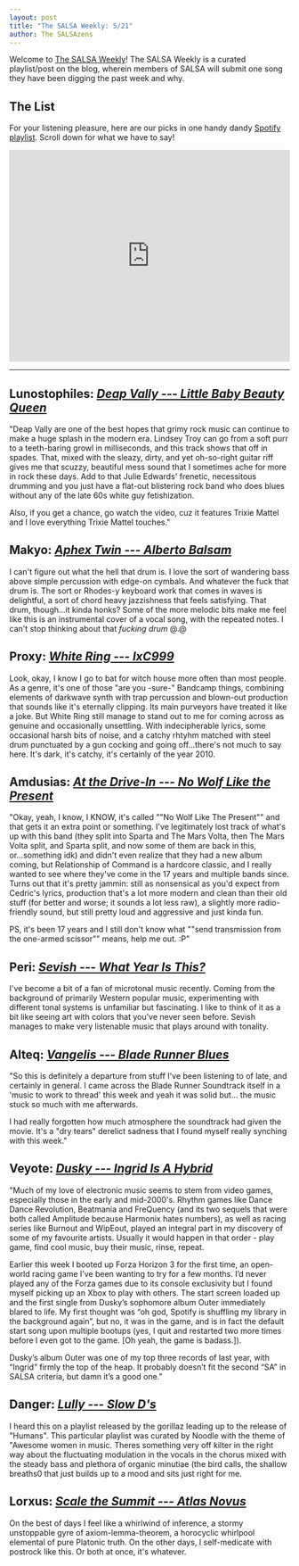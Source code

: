 ```yaml
---
layout: post
title: "The SALSA Weekly: 5/21"
author: The SALSAzens
---
```


Welcome to [The SALSA Weekly](/weekly)! The SALSA Weekly is a curated playlist/post on the blog, wherein members of SALSA will submit one song they have been digging the past week and why.

<style>
iframe { margin: 0 auto; display: block; width: 100%; }
</style>

## The List

For your listening pleasure, here are our picks in one handy dandy [Spotify playlist](https://open.spotify.com/user/lunostophiles/playlist/1GmSkMDRJONRNnSO3mZFWy). Scroll down for what we have to say!

<iframe src="https://open.spotify.com/embed/user/lunostophiles/playlist/1GmSkMDRJONRNnSO3mZFWy" width="300" height="380" frameborder="0" allowtransparency="true"></iframe>

-----

## Lunostophiles: [*Deap Vally --- Little Baby Beauty Queen*](https://open.spotify.com/track/1sxWBFcRAnmPZQELjlGGiQ)

"Deap Vally are one of the best hopes that grimy rock music can continue to make a huge splash in the modern era. Lindsey Troy can go from a soft purr to a teeth-baring growl in milliseconds, and this track shows that off in spades. That, mixed with the sleazy, dirty, and yet oh-so-right guitar riff gives me that scuzzy, beautiful mess sound that I sometimes ache for more in rock these days. Add to that Julie Edwards' frenetic, necessitous drumming and you just have a flat-out blistering rock band who does blues without any of the late 60s white guy fetishization.

Also, if you get a chance, go watch the video, cuz it features Trixie Mattel and I love everything Trixie Mattel touches."

## Makyo: [*Aphex Twin --- Alberto Balsam*](https://open.spotify.com/track/21Phj46KeUHOWyZW9A9b7P)

I can't figure out what the hell that drum is. I love the sort of wandering bass above simple percussion with edge-on cymbals. And whatever the fuck that drum is. The sort or Rhodes-y keyboard work that comes in waves is delightful, a sort of chord heavy jazzishness that feels satisfying. That drum, though...it kinda honks? Some of the more melodic bits make me feel like this is an instrumental cover of a vocal song, with the repeated notes. I can't stop thinking about that *fucking drum* @.@

## Proxy: [*White Ring --- IxC999*](https://open.spotify.com/track/3gZOCxPnF64GlOW4SAQysA)

Look, okay, I know I go to bat for witch house more often than most people.  As a genre, it's one of those "are you -sure-" Bandcamp things, combining elements of darkwave synth with trap percussion and blown-out production that sounds like it's eternally clipping.  Its main purveyors have treated it like a joke.  But White Ring still manage to stand out to me for coming across as genuine and occasionally unsettling.  With indecipherable lyrics, some occasional harsh bits of noise, and a catchy rhtyhm matched with steel drum punctuated by a gun cocking and going off...there's not much to say here.  It's dark, it's catchy, it's certainly of the year 2010.

## Amdusias: [*At the Drive-In --- No Wolf Like the Present*](https://open.spotify.com/track/3SOnqTBVSYTKmqbIBf6OPV)

"Okay, yeah, I know, I KNOW, it's called ""No Wolf Like The Present"" and that gets it an extra point or something. I've legitimately lost track of what's up with this band (they split into Sparta and The Mars Volta, then The Mars Volta split, and Sparta split, and now some of them are back in this, or...something idk) and didn't even realize that they had a new album coming, but Relationship of Command is a hardcore classic, and I really wanted to see where they've come in the 17 years and multiple bands since. Turns out that it's pretty jammin: still as nonsensical as you'd expect from Cedric's lyrics, production that's a lot more modern and clean than their old stuff (for better and worse; it sounds a lot less raw), a slightly more radio-friendly sound, but still pretty loud and aggressive and just kinda fun.

PS, it's been 17 years and I still don't know what ""send transmission from the one-armed scissor"" means, help me out. :P"

## Peri: [*Sevish --- What Year Is This?*](https://open.spotify.com/track/4YI2eZfsqvyYIW8gFjD5Er)

I've become a bit of a fan of microtonal music recently. Coming from the background of primarily Western popular music, experimenting with different tonal systems is unfamiliar but fascinating. I like to think of it as a bit like seeing art with colors that you've never seen before. Sevish manages to make very listenable music that plays around with tonality.

## Alteq: [*Vangelis --- Blade Runner Blues*](https://open.spotify.com/track/575blCgesVtCu0HEYaIcas)

"So this is definitely a departure from stuff I've been listening to of late, and certainly in general. I came across the Blade Runner Soundtrack itself in a 'music to work to thread' this week and yeah it was solid but... the music stuck so much with me afterwards.

I had really forgotten how much atmosphere the soundtrack had given the movie. It's a "dry tears" derelict sadness that I found myself really synching with this week."

## Veyote: [*Dusky --- Ingrid Is A Hybrid*](https://open.spotify.com/track/6zocM6REm0LnGYxul6p4oe)

"Much of my love of electronic music seems to stem from video games, especially those in the early and mid-2000's. Rhythm games like Dance Dance Revolution, Beatmania and FreQuency (and its two sequels that were both called Amplitude because Harmonix hates numbers), as well as racing series like Burnout and WipEout, played an integral part in my discovery of some of my favourite artists. Usually it would happen in that order - play game, find cool music, buy their music, rinse, repeat.

Earlier this week I booted up Forza Horizon 3 for the first time, an open-world racing game I’ve been wanting to try for a few months. I’d never played any of the Forza games due to its console exclusivity but I found myself picking up an Xbox to play with others. The start screen loaded up and the first single from Dusky’s sophomore album Outer immediately blared to life. My first thought was “oh god, Spotify is shuffling my library in the background again”, but no, it was in the game, and is in fact the default start song upon multiple bootups (yes, I quit and restarted two more times before I even got to the game. [Oh yeah, the game is badass.]).

Dusky’s album Outer was one of my top three records of last year, with “Ingrid” firmly the top of the heap. It probably doesn’t fit the second “SA” in SALSA criteria, but damn it’s a good one."

## Danger: [*Lully --- Slow D's*](https://www.youtube.com/watch?v=ltVr-VaD7H0)

I heard this on a playlist released by the gorillaz leading up to the release of "Humans". This particular playlist was curated by Noodle with the theme of "Awesome women in music. Theres something very off kilter in the right way about the fluctuating modulation in the vocals in the chorus mixed with the steady bass and plethora of organic minutiae (the bird calls, the shallow breaths0 that just builds up to a mood and sits just right for me.

## Lorxus: [*Scale the Summit --- Atlas Novus*](https://open.spotify.com/track/02v81HQA1yS0DSZ4dw3YzF)

On the best of days I feel like a whirlwind of inference, a stormy unstoppable gyre of axiom-lemma-theorem, a horocyclic whirlpool elemental of pure Platonic truth. On the other days, I self-medicate with postrock like this. Or both at once, it's whatever.
